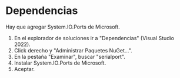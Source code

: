 # Dependencias
Hay que agregar System.IO.Ports de Microsoft.
1. En el explorador de soluciones ir a "Dependencias" (Visual Studio 2022).
2. Click derecho y "Administrar Paquetes NuGet...".
3. En la pestaña "Examinar", buscar "serialport".
4. Instalar System.IO.Ports de Microsoft.
5. Aceptar.
